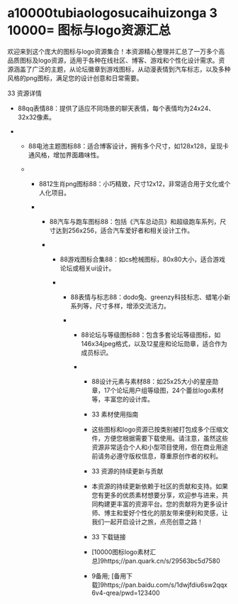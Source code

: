 # a10000tubiaologosucaihuizonga 3 10000= 图标与logo资源汇总

欢迎来到这个庞大的图标与logo资源集合！本资源精心整理并汇总了一万多个高品质图标及logo资源，适用于各种在线社区、博客、游戏和个性化设计需求。资源涵盖了广泛的主题，从论坛徽章到游戏图标，从动漫表情到汽车标志，以及多种风格的png图标，满足您的设计创意和日常需要。

33 资源详情

- 88qq表情88：提供了适应不同场景的聊天表情，每个表情均为24x24、32x32像素。

- - 88电池主题图标88：适合博客设计，拥有多个尺寸，如128x128，呈现卡通风格，增加界面趣味性。
 
  - - 8812生肖png图标88：小巧精致，尺寸12x12，非常适合用于文化或个人化项目。
   
    - - 88汽车与跑车图标88：包括《汽车总动员》和超级跑车系列，尺寸达到256x256，适合汽车爱好者和相关设计工作。
     
      - - 88游戏图标合集88：如cs枪械图标，80x80大小，适合游戏论坛或相关ui设计。
       
        - - 88表情与标志88：dodo兔、greenzy科技标志、蜡笔小新系列等，尺寸多样，增添交流活力。
         
          - - 88论坛与等级图标88：包含多套论坛等级图标，如146x34jpeg格式，以及12星座和论坛勋章，适合作为成员标识。
           
            - - 88设计元素与素材88：如25x25大小的星座勋章，17个论坛用户组等级图，24个蕾丝logo素材等，丰富您的设计库。
             
              - 33 素材使用指南
             
              - 这些图标和logo资源已按类别被打包成多个压缩文件，方便您根据需要下载使用。请注意，虽然这些资源非常适合个人和小型项目使用，但在商业用途前请务必遵守版权信息，尊重原创作者的权利。
             
              - 33 资源的持续更新与贡献
             
              - 本资源的持续更新依赖于社区的贡献和支持。如果您有更多的优质素材想要分享，欢迎参与进来，共同构建更丰富的资源平台。您的贡献将为更多设计师、博主和爱好个性化的朋友带来便利和灵感，让我们一起开启设计之旅，点亮创意之路！
             
              - 33 下载链接
              - [10000图标logo素材汇总]9https;//pan.quark.cn/s/29563bc5d7580
             
              - 9备用; [备用下载]9https;//pan.baidu.com/s/1dwjfdiu6sw2qqx6v4-qrea/pwd=123400
